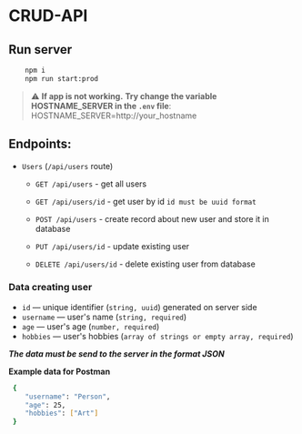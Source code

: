 # CRUD-API

## Run server

```bash
    npm i
    npm run start:prod
```

> :warning: **If app is not working.** 
**Try change the variable HOSTNAME_SERVER in the `.env` file**: HOSTNAME_SERVER=http://your_hostname

## Endpoints:

- `Users` (`/api/users` route)

  - `GET /api/users` - get all users

  - `GET /api/users/id` - get user by id `id must be uuid format`

  - `POST /api/users` - create record about new user and store it in database

  - `PUT /api/users/id` - update existing user

  - `DELETE /api/users/id` - delete existing user from database

### Data creating user

- `id` — unique identifier (`string, uuid`) generated on server side
- `username` — user's name (`string, required`)
- `age` — user's age (`number, required`)
- `hobbies` — user's hobbies (`array of strings or empty array, required`)

**_The data must be send to the server in the format JSON_**

**Example data for Postman**

```bash
 {
    "username": "Person",
    "age": 25,
    "hobbies": ["Art"]
 }
```
